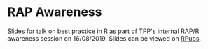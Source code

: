 # RAP Awareness

Slides for talk on best practice in R as part of TPP's internal RAP/R awareness session on 16/08/2019. Slides can be viewed on [RPubs](http://rpubs.com/jackhannah95/rap-awareness).
